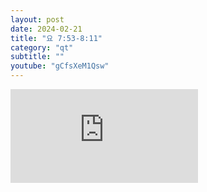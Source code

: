 ```yaml
---
layout: post
date: 2024-02-21
title: "요 7:53-8:11"
category: "qt"
subtitle: ""
youtube: "gCfsXeM1Qsw"
---
```


<div class="youtube margin-large">
    <iframe src="https://www.youtube.com/embed/gCfsXeM1Qsw" title="YouTube video player" frameborder="0" allow="accelerometer; autoplay; clipboard-write; encrypted-media; gyroscope; picture-in-picture; web-share" allowfullscreen></iframe>
</div>

